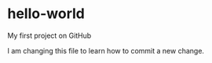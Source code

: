 # hello-world

My first project on GitHub

I am changing this file to learn how to commit a new change.
